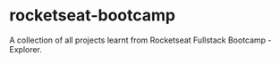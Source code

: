 # rocketseat-bootcamp
A collection of all projects learnt from Rocketseat Fullstack Bootcamp - Explorer.
